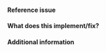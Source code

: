 #### Reference issue
<!--Example: #XYZ-->

#### What does this implement/fix?
<!--Please explain your changes.-->

#### Additional information
<!--Any additional information you think is important.-->
